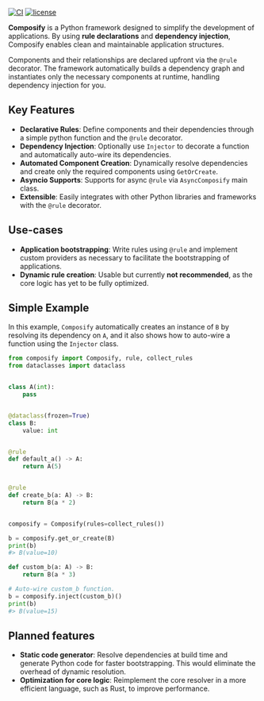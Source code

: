 [![CI](https://img.shields.io/github/actions/workflow/status/suhendiandigo/composify/ci.yaml?branch=main&logo=github&label=CI)](https://github.com/suhendiandigo/composify/actions?query=event%3Apush+branch%3Amain+workflow%3ACI)
[![license](https://img.shields.io/github/license/suhendiandigo/composify.svg)](https://github.com/suhendiandigo/composify/blob/main/LICENSE)

**Composify** is a Python framework designed to simplify the development of applications. By using **rule declarations** and **dependency injection**, Composify enables clean and maintainable application structures.

Components and their relationships are declared upfront via the `@rule` decorator. The framework automatically builds a dependency graph and instantiates only the necessary components at runtime, handling dependency injection for you.

## Key Features

- **Declarative Rules**: Define components and their dependencies through a simple python function and the `@rule` decorator.
- **Dependency Injection**: Optionally use `Injector` to decorate a function and automatically auto-wire its dependencies.
- **Automated Component Creation**: Dynamically resolve dependencies and create only the required components using `GetOrCreate`.
- **Asyncio Supports**: Supports for async `@rule` via `AsyncComposify` main class.
- **Extensible**: Easily integrates with other Python libraries and frameworks with the `@rule` decorator.

## Use-cases

- **Application bootstrapping**: Write rules using `@rule` and implement custom providers as necessary to facilitate the bootstrapping of applications.
- **Dynamic rule creation**: Usable but currently **not recommended**, as the core logic has yet to be fully optimized.

## Simple Example

In this example, `Composify` automatically creates an instance of `B` by resolving its dependency on `A`, and it also shows how to auto-wire a function using the `Injector` class.

```python
from composify import Composify, rule, collect_rules
from dataclasses import dataclass


class A(int):
    pass


@dataclass(frozen=True)
class B:
    value: int


@rule
def default_a() -> A:
    return A(5)


@rule
def create_b(a: A) -> B:
    return B(a * 2)


composify = Composify(rules=collect_rules())

b = composify.get_or_create(B)
print(b)
#> B(value=10)

def custom_b(a: A) -> B:
    return B(a * 3)

# Auto-wire custom_b function.
b = composify.inject(custom_b)()
print(b)
#> B(value=15)
```

## Planned features
- **Static code generator**: Resolve dependencies at build time and generate Python code for faster bootstrapping. This would eliminate the overhead of dynamic resolution.
- **Optimization for core logic**: Reimplement the core resolver in a more efficient language, such as Rust, to improve performance.
